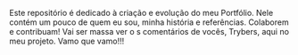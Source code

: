
Este repositório é dedicado à criação e evolução do meu Portfólio. 
Nele contém um pouco de quem eu sou, minha história e referências. 
Colaborem e contribuam! Vai ser massa ver o s comentários de vocês, Trybers, aqui no meu projeto.
Vamo que vamo!!! 

